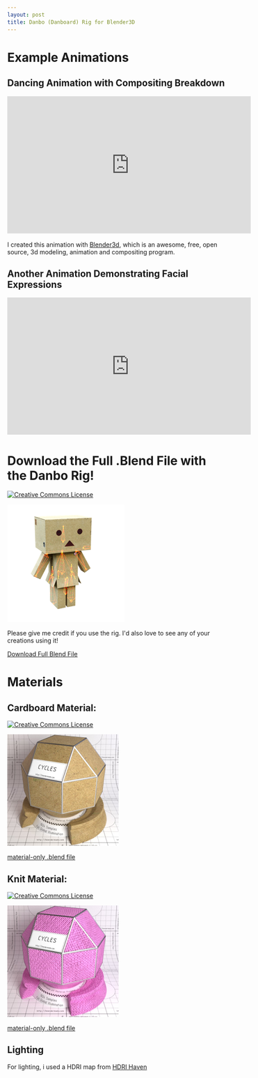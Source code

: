 ```yaml
---
layout: post
title: Danbo (Danboard) Rig for Blender3D
---
```


Example Animations
===========

Dancing Animation with Compositing Breakdown
--------------------------------------------
<iframe width="560" height="315" src="https://www.youtube.com/embed/UiOKjS8_mDA" frameborder="0" allowfullscreen></iframe>

I created this animation with [Blender3d](http://www.blender.org/), which is an awesome, free, open source, 3d modeling, animation and compositing program.

Another Animation Demonstrating Facial Expressions
--------------------------------------------------
<iframe width="560" height="315" src="https://www.youtube.com/embed/XmyqWpWcPVs" frameborder="0" allowfullscreen></iframe>

Download the Full .Blend File with the Danbo Rig!
=================================================
<a rel="license" href="http://creativecommons.org/licenses/by/4.0/"><img alt="Creative Commons License" style="border-width:0" src="https://i.creativecommons.org/l/by/4.0/88x31.png" /></a><br />

<img alt="danbo rig" src="/img/danbotransparent.png" width="270px" height="270px"/>

Please give me credit if you use the rig. I'd also love to see any of your creations using it!

[Download Full Blend File](/dl/danbo.blend)

Materials
=========

Cardboard Material:
-------------------
<a rel="license" href="http://creativecommons.org/licenses/by/4.0/"><img alt="Creative Commons License" style="border-width:0" src="https://i.creativecommons.org/l/by/4.0/88x31.png" /></a><br />

<a href="/img/mat_cardboard.jpg">
<img alt="cardboard material" src="/img/mat_cardboard.jpg" width="256px" height="256px" />
</a>

[material-only .blend file](/dl/mat_cardboard.blend)

Knit Material:
--------------
<a rel="license" href="http://creativecommons.org/licenses/by/4.0/"><img alt="Creative Commons License" style="border-width:0" src="https://i.creativecommons.org/l/by/4.0/88x31.png" /></a><br />

<a href="/img/mat_knit.jpg">
<img alt="knit material" src="/img/mat_knit.jpg" width="256px" height="256px" />
</a>

[material-only .blend file](/dl/mat_knit.blend)

Lighting
--------
For lighting, i used a HDRI map from [HDRI Haven](https://hdrihaven.com)

